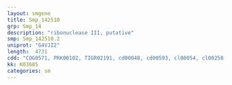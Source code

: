 ```yaml
---
layout: smgene
title: Smp_142510
grp: Smp_14
description: "ribonuclease III, putative"
smp: Smp_142510.2
uniprot: "G4VJZ2"
length:  4731
cdd: "COG0571, PRK00102, TIGR02191, cd00048, cd00593, cl00054, cl00258, pfam00035, pfam00636, pfam07223, smart00358, smart00535"
kk: K03685
categories: sm
---
```

